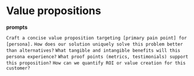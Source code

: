 # Value propositions

**prompts**

`Craft a concise value proposition targeting [primary pain point] for [persona].`
`How does our solution uniquely solve this problem better than alternatives?`
`What tangible and intangible benefits will this persona experience?`
`What proof points (metrics, testimonials) support this proposition?`
`How can we quantify ROI or value creation for this customer?`